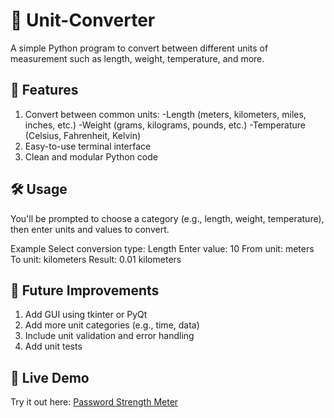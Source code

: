 # 🔄 Unit-Converter
A simple Python program to convert between different units of measurement such as length, weight, temperature, and more.

## 📌 Features
1. Convert between common units:
    -Length (meters, kilometers, miles, inches, etc.)
    -Weight (grams, kilograms, pounds, etc.)
    -Temperature (Celsius, Fahrenheit, Kelvin)
2. Easy-to-use terminal interface
3. Clean and modular Python code

## 🛠️ Usage
You'll be prompted to choose a category (e.g., length, weight, temperature), then enter units and values to convert.

Example
Select conversion type: Length
Enter value: 10
From unit: meters
To unit: kilometers
Result: 0.01 kilometers


## 🤔 Future Improvements
1. Add GUI using tkinter or PyQt
2. Add more unit categories (e.g., time, data)
3. Include unit validation and error handling
4. Add unit tests

## 🚀 Live Demo
Try it out here: [Password Strength Meter]([https://unit-converter-by-yashfaanwer.streamlit.app/])
